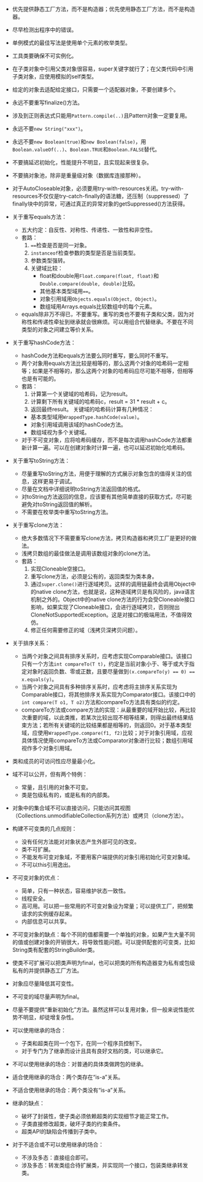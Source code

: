* 优先提供静态工厂方法，而不是构造器；优先使用静态工厂方法，而不是构造器。
* 尽早检测出程序中的错误。
* 单例模式的最佳写法是使用单个元素的枚举类型。
* 工具类要确保不可实例化。
* 在子类对象中引用父类对象很容易，super关键字就行了；在父类代码中引用子类对象，应使用模拟的self类型。
* 给定的对象去适配给定接口，只需要一个适配器对象，不要创建多个。
* 永远不要重写finalize()方法。
* 涉及到正则表达式只能用`Pattern.compile(..)`且Pattern对象一定要复用。
* 永远不要`new String("xxx")`。
* 永远不要`new Boolean(true)`和`new Boolean(false)`，用`Boolean.valueOf(..)`、`Boolean.TRUE`和`Boolean.FALSE`替代。
* 不要搞延迟初始化，性能提升不明显，且实现起来很复杂。
* 不要搞对象池，除非是重量级对象（数据库连接那种）。
* 对于AutoCloseable对象，必须要用try-with-resources关闭。try-with-resources不仅仅是try-catch-finally的语法糖，还压制（suppressed）了finally块中的异常，可通过真正的异常对象的getSuppressed()方法获得。

* 关于重写equals方法：
  * 五大约定：自反性、对称性、传递性、一致性和非空性。
  * 套路：
    1. `==`检查是否是同一对象。
    1. `instanceof`检查参数的类型是否是当前类型。
    1. 参数类型强转。
    1. 关键域比较：
       * float和double用`Float.compare(float, float)`和`Double.compare(double, double)`比较。
       * 其他基本类型域用`==`。
       * 对象引用域用`Objects.equals(Object, Object)`。
       * 数组域用Arrays.equals比较数组中的每个元素。
  * equals除非万不得已，不要重写。重写的类也不要有子类和父类，因为对称性和传递性牵扯到继承就会很麻烦。可以用组合代替继承。不要在不同类型的对象之间建立等价关系。

* 关于重写hashCode方法：
  * hashCode方法和equals方法要么同时重写，要么同时不重写。
  * 两个对象用equals方法比较是相等的，那么这两个对象的哈希码一定相等；如果是不相等的，那么这两个对象的哈希码应尽可能不相等，但相等也是有可能的。
  * 套路：
    1. 计算第一个关键域的哈希码，记为result。
    1. 计算剩下所有关键域的哈希码c，result = 31 * result + c。
    1. 返回最终result。
    关键域的哈希码计算有几种情况：
    * 基本类型域用`WrappedType.hashCode(value)`。
    * 对象引用域调用该域的hashCode方法。
    * 数组域视为多个关键域。
  * 对于不可变对象，应将哈希码缓存，而不是每次调用hashCode方法都重新计算一遍。可以在创建对象时计算一遍，也可以延迟初始化哈希码。

* 关于重写toString方法：
  * 尽量重写toString方法，用便于理解的方式展示对象包含的值得关注的信息，这样更易于调试。
  * 尽量在文档中详细说明toString方法返回值的格式。
  * 对toString方法返回的信息，应该要有其他简单直接的获取方式，尽可能避免对toString返回值的解析。
  * 不需要在枚举类中重写toString方法。

* 关于重写clone方法：
  * 绝大多数情况下不需要重写clone方法，拷贝构造器和拷贝工厂是更好的做法。
  * 浅拷贝数组的最佳做法是调用该数组对象的clone方法。
  * 套路：
    1. 实现Cloneable空接口。
    1. 重写clone方法，必须是公有的，返回类型为类本身。
    1. 通过`super.clone()`进行逐域拷贝。这样的调用链最终会调用Object中的native clone方法，也就是说，这种逐域拷贝是有风险的，java语言机制之外的。Object中的native clone方法的行为会受Cloneable接口影响，如果实现了Cloneable接口，会进行逐域拷贝，否则抛出CloneNotSupportedException。这是对接口的极端用法，不值得效仿。
    1. 修正任何需要修正的域（浅拷贝深拷贝问题）。

* 关于排序关系：
  * 当两个对象之间具有排序关系时，应考虑实现Comparable<T>接口。该接口只有一个方法`int compareTo(T t)`，约定是当前对象小于、等于或大于指定对象时返回负数、零或正数，且要尽量做到`(x.compareTo(y) == 0) == x.equals(y)`。
  * 当两个对象之间具有多种排序关系时，应考虑将主排序关系实现为Comparable<T>接口，将其他排序关系实现为Comparator<T>接口。该接口中的`int compare(T o1, T o2)`方法和compareTo方法具有类似的约定。
  * compareTo方法或compare方法的实现：从最重要的域开始比较，再比较次重要的域，以此类推，若某次比较出现不相等结果，则得出最终结果结束方法；若所有关键域的比较结果都是相等的，则返回0。对于基本类型域，应使用`WrappedType.compare(f1, f2)`比较；对于对象引用域，应视具体情况使用compareTo方法或Comparator对象进行比较；数组引用域视作多个对象引用域。

* 类和成员的可访问性应尽量最小化。
* 域不可以公开，但有两个特例：
  * 常量，且引用的对象不可变。
  * 类是包级私有的，或是私有的内部类。
* 对象中的集合域不可以直接访问，只能访问其视图（Collections.unmodifiableCollection系列方法）或拷贝（clone方法）。

* 构建不可变类的几点规则：
  * 没有任何方法能对对象状态产生外部可见的改变。
  * 类不可扩展。
  * 不能发布可变对象域，不要用客户端提供的对象引用初始化可变对象域。
  * 不可以this引用逸出。
* 不可变对象的优点：
  * 简单，只有一种状态，容易维护状态一致性。
  * 线程安全。
  * 高可用。可以把一些常用的不可变对象设为常量；可以提供工厂，把频繁请求的实例缓存起来。
  * 内部信息可以共享。
* 不可变对象的缺点：每个不同的值都需要一个单独的对象，如果产生大量不同的值或创建对象的开销很大，将导致性能问题。可以提供配套的可变类，比如String类有配套的StringBuilder类。
* 使类不可扩展可以把类声明为final，也可以把类的所有构造器变为私有或包级私有的并提供静态工厂方法。
* 对象应尽量降低其可变性。
* 不可变的域尽量声明为final。
* 尽量不要提供“重新初始化”方法。虽然这样可以复用对象，但一般来说性能优势不明显，却徒增复杂性。

* 可以使用继承的场合：
  * 子类和超类在同一个包下，在同一个程序员控制下。
  * 对于专门为了继承而设计且具有良好文档的类，可以继承它。
* 不可以使用继承的场合：对普通的具体类做跨包的继承。
* 适合使用继承的场合：两个类存在“is-a”关系。
* 不适合使用继承的场合：两个类没有“is-a”关系。
* 继承的缺点：
  * 破坏了封装性，使子类必须依赖超类的实现细节才能正常工作。
  * 子类直接修改超类，破坏子类的约束条件。
  * 超类API的缺陷会传播到子类中。
* 对于不适合或不可以使用继承的场合：
  * 不涉及多态：直接组合即可。
  * 涉及多态：转发类组合待扩展类，并实现同一个接口，包装类继承转发类。